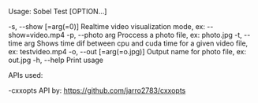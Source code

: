 Usage:
  Sobel Test [OPTION...]

  -s, --show [=arg(=0)]     Realtime video visualization mode, ex:
                            --show=video.mp4
  -p, --photo arg           Proccess a photo file, ex: photo.jpg
  -t, --time arg            Shows time dif between cpu and cuda time for a
                            given video file, ex: testvideo.mp4
  -o, --out [=arg(=o.jpg)]  Output name for photo file, ex: out.jpg
  -h, --help                Print usage


APIs used:

 -cxxopts API by: https://github.com/jarro2783/cxxopts
